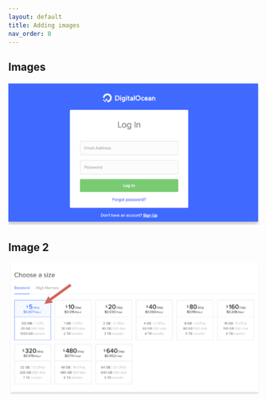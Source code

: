 ```yaml
---
layout: default
title: Adding images
nav_order: 8
---
```


## Images 

  ![Login](https://github.com/SamLee77/Sam-Test-Docs/blob/gh-pages/assets/images/DO-Login.PNG?raw=true "Login Digital Ocean")
  
## Image 2

  ![Test](https://github.com/SamLee77/Sam-Test-Docs/blob/gh-pages/assets/images/DO-Choose-Size.PNG?raw=true "This is alt text")
  
  
  
